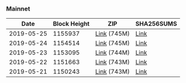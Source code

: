 ### Mainnet

|    Date    | Block Height | ZIP | SHA256SUMS |
| ---------- | ------------ | --- | ---------- |
| 2019-05-25 | 1155937 | [Link](https://s3-ap-southeast-2.amazonaws.com/ion-bootstrap/mainnet/2019-05-25/bootstrap.dat.zip) (745M) | [Link](https://s3-ap-southeast-2.amazonaws.com/ion-bootstrap/mainnet/2019-05-25/SHA256SUMS) |
| 2019-05-24 | 1154514 | [Link](https://s3-ap-southeast-2.amazonaws.com/ion-bootstrap/mainnet/2019-05-24/bootstrap.dat.zip) (745M) | [Link](https://s3-ap-southeast-2.amazonaws.com/ion-bootstrap/mainnet/2019-05-24/SHA256SUMS) |
| 2019-05-23 | 1153095 | [Link](https://s3-ap-southeast-2.amazonaws.com/ion-bootstrap/mainnet/2019-05-23/bootstrap.dat.zip) (744M) | [Link](https://s3-ap-southeast-2.amazonaws.com/ion-bootstrap/mainnet/2019-05-23/SHA256SUMS) |
| 2019-05-22 | 1151663 | [Link](https://s3-ap-southeast-2.amazonaws.com/ion-bootstrap/mainnet/2019-05-22/bootstrap.dat.zip) (743M) | [Link](https://s3-ap-southeast-2.amazonaws.com/ion-bootstrap/mainnet/2019-05-22/SHA256SUMS) |
| 2019-05-21 | 1150243 | [Link](https://s3-ap-southeast-2.amazonaws.com/ion-bootstrap/mainnet/2019-05-21/bootstrap.dat.zip) (743M) | [Link](https://s3-ap-southeast-2.amazonaws.com/ion-bootstrap/mainnet/2019-05-21/SHA256SUMS) |

